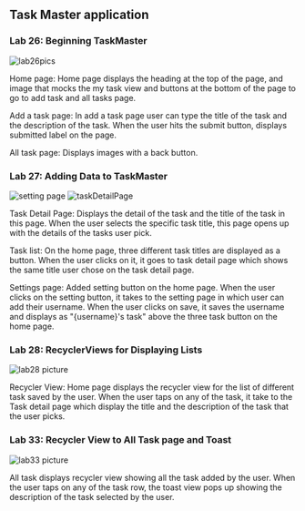 ## Task Master application

### Lab 26: Beginning TaskMaster

![lab26pics](assets/lab26.png)

Home page: Home page displays the heading at the top of the page, and image that mocks the my task view
and buttons at the bottom of the page to go to add task and all tasks page.

Add a task page: In add a task page user can type the title of the task and the description of the task.
When the user hits the submit button, displays submitted label on the page.

All task page: Displays images with a back button.

### Lab 27: Adding Data to TaskMaster
![setting page](assets/settingPage.png)
![taskDetailPage](assets/taskDetailPage.png)

Task Detail Page: Displays the detail of the task and the title of the task in this page. When the
user selects the specific task title, this page opens up with the details of the tasks user pick.

Task list: On the home page, three different task titles are displayed as a button. When the user
clicks on it, it goes to task detail page which shows the same title user chose on the task detail
page.

Settings page: Added setting button on the home page. When the user clicks on the setting button, it
takes to the setting page in which user can add their username. When the user clicks on save, it saves
the username and displays as "{username}'s task" above the three task button on the home page.


### Lab 28: RecyclerViews for Displaying Lists

![lab28 picture](assets/lab28.png)

Recycler View: Home page displays the recycler view for the list of different task saved by the user.
When the user taps on any of the task, it take to the Task detail page which display the title and the
description of the task that the user picks.

### Lab 33: Recycler View to All Task page and Toast
![lab33 picture](assets/lab33ToastDisplay.png)

All task displays recycler view showing all the task added by the user. When the user taps on
any of the task row, the toast view pops up showing the description of the task selected by the user.






